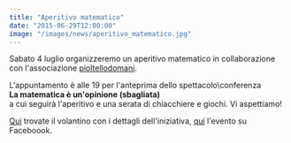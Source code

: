 ```yaml
---
title: "Aperitivo matematico"
date: "2015-06-29T12:00:00"
image: "/images/news/aperitivo_matematico.jpg"
---
```


Sabato 4 luglio organizzeremo un aperitivo matematico in collaborazione con l'associazione 
 [pioltellodomani][1].
 
 L'appuntamento è alle 19 per l'anteprima dello spettacolo\conferenza <br/> 
 **La matematica è un'opinione (sbagliata)**  <br/>
 a cui seguirà l'aperitivo e una serata di chiacchiere e giochi. Vi aspettiamo!
 
 [Qui][2] trovate il volantino con i dettagli dell'iniziativa, [qui][3] l'evento su Faceboook.

[1]: http://www.pioltellodomani.it/
[2]: volantini/Matedabere.jpg
[3]: https://www.facebook.com/events/1611639745777833/
